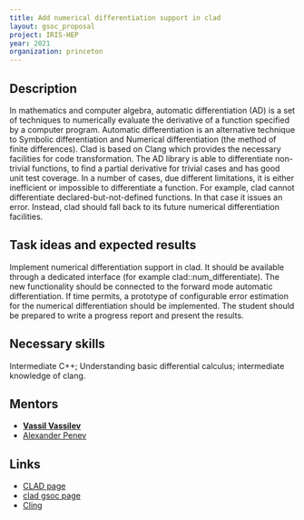 ```yaml
---
title: Add numerical differentiation support in clad
layout: gsoc_proposal
project: IRIS-HEP
year: 2021
organization: princeton
---
```


## Description

In mathematics and computer algebra, automatic differentiation (AD) is a set of
techniques to numerically evaluate the derivative of a function specified by a
computer program. Automatic differentiation is an alternative technique to
Symbolic differentiation and Numerical differentiation (the method of finite
differences). Clad is based on Clang which provides the necessary facilities for
code transformation. The AD library is able to differentiate non-trivial
functions, to find a partial derivative for trivial cases and has good unit test
coverage. In a number of cases, due different limitations, it is either
inefficient or impossible to differentiate a function. For example, clad cannot
differentiate declared-but-not-defined functions. In that case it issues an
error. Instead, clad should fall back to its future numerical differentiation
facilities.

## Task ideas and expected results

Implement numerical differentiation support in clad. It should be available
through a dedicated interface (for example clad::num_differentiate). The new
functionality should be connected to the forward mode automatic differentiation.
If time permits, a prototype of configurable error estimation for the numerical
differentiation should be implemented. The student should be prepared to write a
progress report and present the results.

## Necessary skills

Intermediate C++; Understanding basic differential calculus; intermediate
knowledge of clang.

## Mentors

- **[Vassil Vassilev](mailto:vvasilev@cern.ch)**
- [Alexander Penev](mailto:alexander_penev@yahoo.com)

## Links

- [CLAD page](https://compiler-research.org/clad/)
- [clad gsoc page](https://github.com/vgvassilev/clad/wiki/GSoC-2021)
- [Cling](https://rawgit.com/root-project/cling/master/www/index.html)
